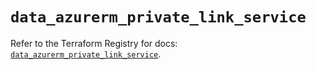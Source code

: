 # `data_azurerm_private_link_service`

Refer to the Terraform Registry for docs: [`data_azurerm_private_link_service`](https://registry.terraform.io/providers/hashicorp/azurerm/4.31.0/docs/data-sources/private_link_service).
